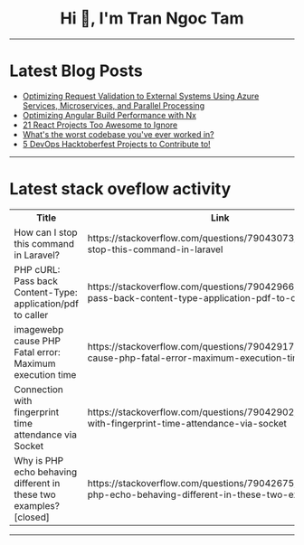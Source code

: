 <h1 align="center">Hi 👋, I'm Tran Ngoc Tam</h1>

---

# Latest Blog Posts 
<!-- BLOG-POST-LIST:START -->
- [Optimizing Request Validation to External Systems Using Azure Services, Microservices, and Parallel Processing](https://dev.to/leandroveiga/optimizing-request-validation-to-external-systems-using-azure-services-microservices-and-parallel-processing-2img)
- [Optimizing Angular Build Performance with Nx](https://dev.to/viitorcloud/optimizing-angular-build-performance-with-nx-3f8i)
- [21 React Projects Too Awesome to Ignore](https://dev.to/copilotkit/21-react-projects-too-awesome-to-ignore-17ec)
- [What&#39;s the worst codebase you&#39;ve ever worked in?](https://dev.to/ben/whats-the-worst-codebase-youve-ever-worked-in-1ndk)
- [5 DevOps Hacktoberfest Projects to Contribute to!](https://dev.to/code42cate/5-devops-hacktoberfest-projects-to-contribute-to-3c84)
<!-- BLOG-POST-LIST:END -->

---

# Latest stack oveflow activity
<table>
  <tr><th>Title</th><th>Link</th></tr>
  <!-- STACKOVERFLOW:START --><tr><td>How can I stop this command in Laravel?</td><td>https://stackoverflow.com/questions/79043073/how-can-i-stop-this-command-in-laravel</td></tr><tr><td>PHP cURL: Pass back Content-Type: application/pdf to caller</td><td>https://stackoverflow.com/questions/79042966/php-curl-pass-back-content-type-application-pdf-to-caller</td></tr><tr><td>imagewebp cause PHP Fatal error: Maximum execution time</td><td>https://stackoverflow.com/questions/79042917/imagewebp-cause-php-fatal-error-maximum-execution-time</td></tr><tr><td>Connection with fingerprint time attendance via Socket</td><td>https://stackoverflow.com/questions/79042902/connection-with-fingerprint-time-attendance-via-socket</td></tr><tr><td>Why is PHP echo behaving different in these two examples? [closed]</td><td>https://stackoverflow.com/questions/79042675/why-is-php-echo-behaving-different-in-these-two-examples</td></tr><!-- STACKOVERFLOW:END -->
</table>

---


